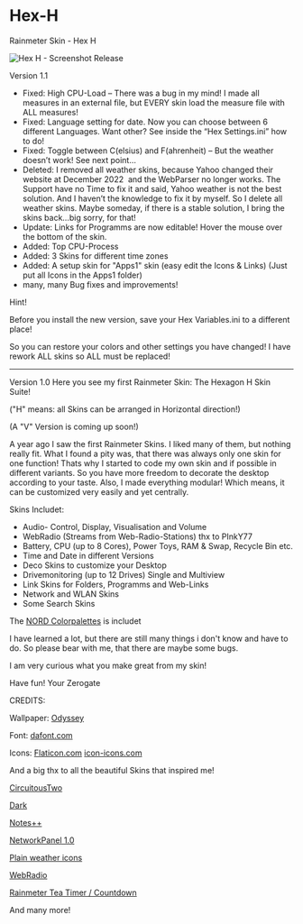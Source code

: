 # Hex-H
 Rainmeter Skin - Hex H

![Hex H - Screenshot Release](https://user-images.githubusercontent.com/80350264/121074362-0a049a00-c7d4-11eb-8cf0-9b496d2ee2ac.PNG)

Version 1.1

- Fixed: High CPU-Load – There was a bug in my mind! I made all measures in an external file,
    but EVERY skin load the measure file with ALL measures!
- Fixed: Language setting for date. Now you can choose between 6 different Languages.
    Want other? See inside the “Hex Settings.ini” how to do!
- Fixed: Toggle between C(elsius) and F(ahrenheit) – But the weather doesn’t work!
    See next point…
- Deleted: I removed all weather skins, because Yahoo changed their website at December 2022 
    and the WebParser no longer works.
    The Support have no Time to fix it and said, Yahoo weather is not the best solution.
    And I haven’t the knowledge to fix it by myself. So I delete all weather skins.
    Maybe someday, if there is a stable solution, I bring the skins back…big sorry, for that!
- Update: Links for Programms are now editable! Hover the mouse over the bottom of the skin.
- Added: Top CPU-Process
- Added: 3 Skins for different time zones
- Added: A setup skin for "Apps1" skin (easy edit the Icons & Links)
    (Just put all Icons in the Apps1 folder)
- many, many Bug fixes and improvements!


Hint!

Before you install the new version, save your Hex Variables.ini to a different place!

So you can restore your colors and other settings you have changed!
I have rework ALL skins so ALL must be replaced!

------------
Version 1.0
Here you see my first Rainmeter Skin: The Hexagon H Skin Suite!

("H" means: all Skins can be arranged in Horizontal direction!)

(A "V" Version is coming up soon!)


A year ago I saw the first Rainmeter Skins.
I liked many of them, but nothing really fit. What I found a pity was, that there was always only one skin for one function!
Thats why I started to code my own skin and if possible in different variants. So you have more freedom to decorate the desktop according to your taste.
Also, I made everything modular! Which means, it can be customized very easily and yet centrally.


Skins Includet:
- Audio- Control, Display, Visualisation and Volume
- WebRadio (Streams from Web-Radio-Stations) thx to PInkY77
- Battery, CPU (up to 8 Cores), Power Toys, RAM & Swap, Recycle Bin etc.
- Time and Date in different Versions
- Deco Skins to customize your Desktop
- Drivemonitoring (up to 12 Drives) Single and Multiview
- Link Skins for Folders, Programms and Web-Links
- Network and WLAN Skins
- Some Search Skins


The [NORD Colorpalettes](https://www.nordtheme.com/docs/colors-and-palettes) is includet


I have learned a lot, but there are still many things i don't know and have to do.
So please bear with me, that there are maybe some bugs.

I am very curious what you make great from my skin!


Have fun! Your Zerogate


CREDITS:

Wallpaper: [Odyssey](https://www.deviantart.com/fabiomk/art/Odyssey-844032558)

Font: [dafont.com](https://www.dafont.com/de/search.php?q=Elemental+End)

Icons:
[Flaticon.com](https://www.flaticon.com/)
[icon-icons.com](https://icon-icons.com/)


And a big thx to all the beautiful Skins that inspired me!

[CircuitousTwo](https://www.deviantart.com/flyinghyrax/art/CircuitousTwo-376652231)

[Dark](https://www.deviantart.com/niketang/art/Dark-671381247)

[Notes++](https://www.deviantart.com/razieil/art/Notes-759199537)

[NetworkPanel 1.0](https://www.deviantart.com/jsmorley/art/NetworkPanel-1-0-626627189)

[Plain weather icons](https://www.deviantart.com/merlinthered/art/plain-weather-icons-157162192)

[WebRadio](https://www.deviantart.com/plnky77/gallery)

[Rainmeter Tea Timer / Countdown](https://www.deviantart.com/zyocuh/art/Rainmeter-Tea-Timer-Countdown-797641103)

And many more!

